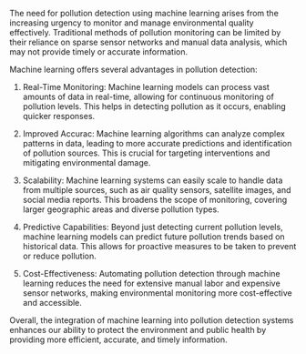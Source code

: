 The need for pollution detection using machine learning arises from the increasing urgency to monitor and manage environmental quality effectively. Traditional methods of pollution monitoring can be limited by their reliance on sparse sensor networks and manual data analysis, which may not provide timely or accurate information.

Machine learning offers several advantages in pollution detection:

1. Real-Time Monitoring: Machine learning models can process vast amounts of data in real-time, allowing for continuous monitoring of pollution levels. This helps in detecting pollution as it occurs, enabling quicker responses.

2. Improved Accurac: Machine learning algorithms can analyze complex patterns in data, leading to more accurate predictions and identification of pollution sources. This is crucial for targeting interventions and mitigating environmental damage.

3. Scalability: Machine learning systems can easily scale to handle data from multiple sources, such as air quality sensors, satellite images, and social media reports. This broadens the scope of monitoring, covering larger geographic areas and diverse pollution types.

4. Predictive Capabilities: Beyond just detecting current pollution levels, machine learning models can predict future pollution trends based on historical data. This allows for proactive measures to be taken to prevent or reduce pollution.

5. Cost-Effectiveness: Automating pollution detection through machine learning reduces the need for extensive manual labor and expensive sensor networks, making environmental monitoring more cost-effective and accessible.

Overall, the integration of machine learning into pollution detection systems enhances our ability to protect the environment and public health by providing more efficient, accurate, and timely information.
